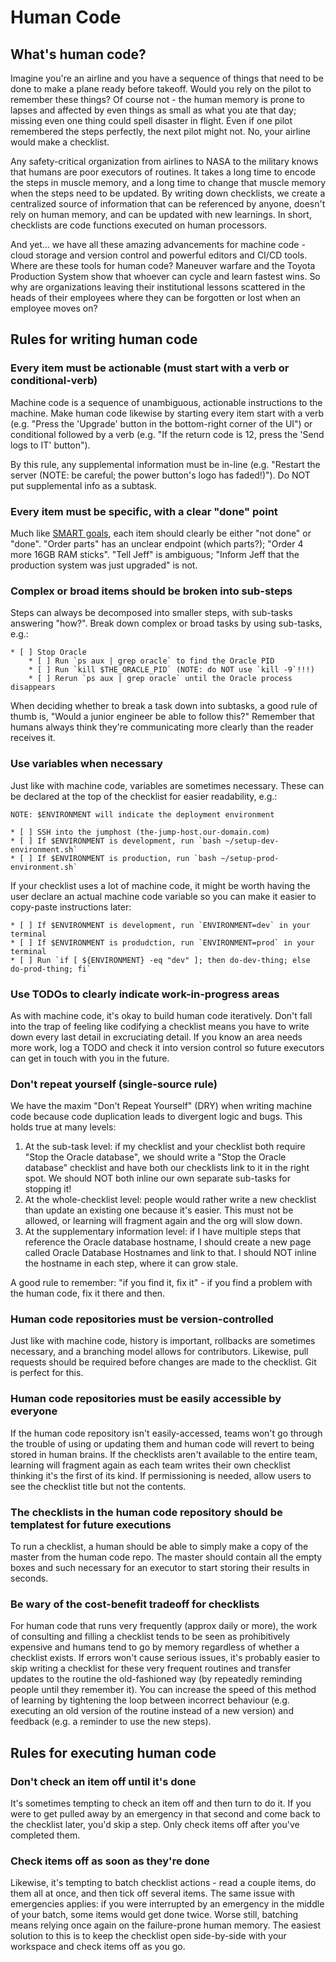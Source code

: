 Human Code
==========
What's human code?
------------------
Imagine you're an airline and you have a sequence of things that need to be done to make a plane ready before takeoff. Would you rely on the pilot to remember these things? Of course not - the human memory is prone to lapses and affected by even things as small as what you ate that day; missing even one thing could spell disaster in flight. Even if one pilot remembered the steps perfectly, the next pilot might not. No, your airline would make a checklist.

Any safety-critical organization from airlines to NASA to the military knows that humans are poor executors of routines. It takes a long time to encode the steps in muscle memory, and a long time to change that muscle memory when the steps need to be updated. By writing down checklists, we create a centralized source of information that can be referenced by anyone, doesn't rely on human memory, and can be updated with new learnings. In short, checklists are code functions executed on human processors.

And yet... we have all these amazing advancements for machine code - cloud storage and version control and powerful editors and CI/CD tools. Where are these tools for human code? Maneuver warfare and the Toyota Production System show that whoever can cycle and learn fastest wins. So why are organizations leaving their institutional lessons scattered in the heads of their employees where they can be forgotten or lost when an employee moves on?

Rules for writing human code
----------------------------
### Every item must be actionable (must start with a verb or conditional-verb)
Machine code is a sequence of unambiguous, actionable instructions to the machine. Make human code likewise by starting every item start with a verb (e.g. "Press the 'Upgrade' button in the bottom-right corner of the UI") or conditional followed by a verb (e.g. "If the return code is 12, press the 'Send logs to IT' button").

By this rule, any supplemental information must be in-line (e.g. "Restart the server (NOTE: be careful; the power button's logo has faded!)"). Do NOT put supplemental info as a subtask.

### Every item must be specific, with a clear "done" point
Much like [SMART goals](https://www.mindtools.com/pages/article/smart-goals.htm), each item should clearly be either "not done" or "done". "Order parts" has an unclear endpoint (which parts?); "Order 4 more 16GB RAM sticks". "Tell Jeff" is ambiguous; "Inform Jeff that the production system was just upgraded" is not. 

### Complex or broad items should be broken into sub-steps
Steps can always be decomposed into smaller steps, with sub-tasks answering "how?". Break down complex or broad tasks by using sub-tasks, e.g.:

```
* [ ] Stop Oracle
    * [ ] Run `ps aux | grep oracle` to find the Oracle PID
    * [ ] Run `kill $THE_ORACLE_PID` (NOTE: do NOT use `kill -9`!!!)
    * [ ] Rerun `ps aux | grep oracle` until the Oracle process disappears
```

When deciding whether to break a task down into subtasks, a good rule of thumb is, "Would a junior engineer be able to follow this?" Remember that humans always think they're communicating more clearly than the reader receives it.

### Use variables when necessary
Just like with machine code, variables are sometimes necessary. These can be declared at the top of the checklist for easier readability, e.g.:

```
NOTE: $ENVIRONMENT will indicate the deployment environment

* [ ] SSH into the jumphost (the-jump-host.our-domain.com)
* [ ] If $ENVIRONMENT is development, run `bash ~/setup-dev-environment.sh`
* [ ] If $ENVIRONMENT is production, run `bash ~/setup-prod-environment.sh`
```

If your checklist uses a lot of machine code, it might be worth having the user declare an actual machine code variable so you can make it easier to copy-paste instructions later:

```
* [ ] If $ENVIRONMENT is development, run `ENVIRONMENT=dev` in your terminal
* [ ] If $ENVIRONMENT is produdction, run `ENVIRONMENT=prod` in your terminal
* [ ] Run `if [ ${ENVIRONMENT} -eq "dev" ]; then do-dev-thing; else do-prod-thing; fi`
```

### Use TODOs to clearly indicate work-in-progress areas
As with machine code, it's okay to build human code iteratively. Don't fall into the trap of feeling like codifying a checklist means you have to write down every last detail in excruciating detail. If you know an area needs more work, log a TODO and check it into version control so future executors can get in touch with you in the future.

### Don't repeat yourself (single-source rule)
We have the maxim "Don't Repeat Yourself" (DRY) when writing machine code because code duplication leads to divergent logic and bugs. This holds true at many levels:

1. At the sub-task level: if my checklist and your checklist both require "Stop the Oracle database", we should write a "Stop the Oracle database" checklist and have both our checklists link to it in the right spot. We should NOT both inline our own separate sub-tasks for stopping it!
2. At the whole-checklist level: people would rather write a new checklist than update an existing one because it's easier. This must not be allowed, or learning will fragment again and the org will slow down.
3. At the supplementary information level: if I have multiple steps that reference the Oracle database hostname, I should create a new page called Oracle Database Hostnames and link to that. I should NOT inline the hostname in each step, where it can grow stale.

A good rule to remember: "if you find it, fix it" - if you find a problem with the human code, fix it there and then.

### Human code repositories must be version-controlled
Just like with machine code, history is important, rollbacks are sometimes necessary, and a branching model allows for contributors. Likewise, pull requests should be required before changes are made to the checklist. Git is perfect for this.

### Human code repositories must be easily accessible by everyone
If the human code repository isn't easily-accessed, teams won't go through the trouble of using or updating them and human code will revert to being stored in human brains. If the checklists aren't available to the entire team, learning will fragment again as each team writes their own checklist thinking it's the first of its kind. If permissioning is needed, allow users to see the checklist title but not the contents.

### The checklists in the human code repository should be templatest for future executions
To run a checklist, a human should be able to simply make a copy of the master from the human code repo. The master should contain all the empty boxes and such necessary for an executor to start storing their results in seconds.

### Be wary of the cost-benefit tradeoff for checklists
For human code that runs very frequently (approx daily or more), the work of consulting and filling a checklist tends to be seen as prohibitively expensive and humans tend to go by memory regardless of whether a checklist exists. If errors won't cause serious issues, it's probably easier to skip writing a checklist for these very frequent routines and transfer updates to the routine the old-fashioned way (by repeatedly reminding people until they remember it). You can increase the speed of this method of learning by tightening the loop between incorrect behaviour (e.g. executing an old version of the routine instead of a new version) and feedback (e.g. a reminder to use the new steps).

Rules for executing human code
------------------------------
### Don't check an item off until it's done
It's sometimes tempting to check an item off and then turn to do it. If you were to get pulled away by an emergency in that second and come back to the checklist later, you'd skip a step. Only check items off after you've completed them.

### Check items off as soon as they're done
Likewise, it's tempting to batch checklist actions - read a couple items, do them all at once, and then tick off several items. The same issue with emergencies applies: if you were interrupted by an emergency in the middle of your batch, some items would get done twice. Worse still, batching means relying once again on the failure-prone human memory. The easiest solution to this is to keep the checklist open side-by-side with your workspace and check items off as you go.
